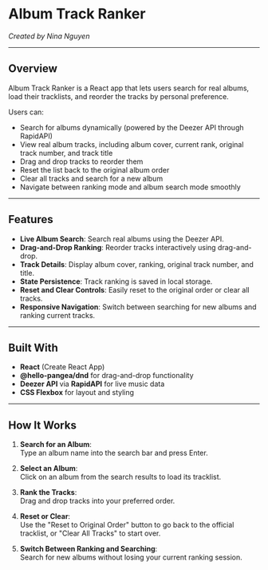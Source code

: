 # Album Track Ranker

*Created by Nina Nguyen*

---

## Overview

Album Track Ranker is a React app that lets users search for real albums, load their tracklists, and reorder the tracks by personal preference.

Users can:
- Search for albums dynamically (powered by the Deezer API through RapidAPI)
- View real album tracks, including album cover, current rank, original track number, and track title
- Drag and drop tracks to reorder them
- Reset the list back to the original album order
- Clear all tracks and search for a new album
- Navigate between ranking mode and album search mode smoothly

---

## Features

- **Live Album Search**: Search real albums using the Deezer API.
- **Drag-and-Drop Ranking**: Reorder tracks interactively using drag-and-drop.
- **Track Details**: Display album cover, ranking, original track number, and title.
- **State Persistence**: Track ranking is saved in local storage.
- **Reset and Clear Controls**: Easily reset to the original order or clear all tracks.
- **Responsive Navigation**: Switch between searching for new albums and ranking current tracks.

---

## Built With

- **React** (Create React App)
- **@hello-pangea/dnd** for drag-and-drop functionality
- **Deezer API** via **RapidAPI** for live music data
- **CSS Flexbox** for layout and styling

---

## How It Works

1. **Search for an Album**:  
   Type an album name into the search bar and press Enter.

2. **Select an Album**:  
   Click on an album from the search results to load its tracklist.

3. **Rank the Tracks**:  
   Drag and drop tracks into your preferred order.

4. **Reset or Clear**:  
   Use the "Reset to Original Order" button to go back to the official tracklist, or "Clear All Tracks" to start over.

5. **Switch Between Ranking and Searching**:  
   Search for new albums without losing your current ranking session.
